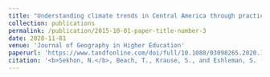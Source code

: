 ```yaml
---
title: "Understanding climate trends in Central America through practical problem-based learning"
collection: publications
permalink: /publication/2015-10-01-paper-title-number-3
date: 2020-11-01
venue: 'Journal of Geography in Higher Education'
paperurl: 'https://www.tandfonline.com/doi/full/10.1080/03098265.2020.1833318'
citation: '<b>Sekhon, N.</b>, Beach, T., Krause, S., and Eshleman, S. (2021). &quot;Understanding climate trends in Central America through practical problem-based learning.&quot; <i>Journal of Geography in Higher Education</i>.'
---
```

